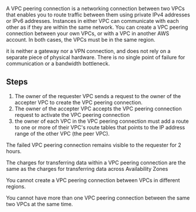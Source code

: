A VPC peering connection is a networking connection between two VPCs that enables you to route traffic between them using private IPv4 addresses or IPv6 addresses. Instances in either VPC can communicate with each other as if they are within the same network. You can create a VPC peering connection between your own VPCs, or with a VPC in another AWS account. In both cases, the VPCs must be in the same region.

 it is neither a gateway nor a VPN connection, and does not rely on a separate piece of physical hardware. There is no single point of failure for communication or a bandwidth bottleneck.

Steps
-------
1. The owner of the requester VPC sends a request to the owner of the accepter VPC to create the VPC peering connection.
2. The owner of the accepter VPC accepts the VPC peering connection request to activate the VPC peering connection
3.  the owner of each VPC in the VPC peering connection must add a route to one or more of their VPC's route tables that points to the IP address range of the other VPC (the peer VPC).

The failed VPC peering connection remains visible to the requester for 2 hours.

The charges for transferring data within a VPC peering connection are the same as the charges for transferring data across Availability Zones

You cannot create a VPC peering connection between VPCs in different regions.

You cannot have more than one VPC peering connection between the same two VPCs at the same time.
